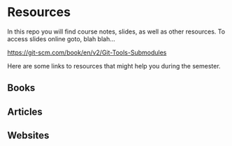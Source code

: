 # Resources

In this repo you will find course notes, slides, as well as other resources. To access slides online goto, blah blah...

https://git-scm.com/book/en/v2/Git-Tools-Submodules

Here are some links to resources that might help you during the semester. 

## Books

## Articles

## Websites


